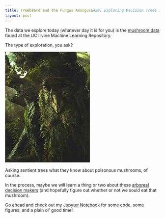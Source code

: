 ```yaml
---
title: Treebeard and the Fungus Amongus&#58; Exploring Decision Trees in Scikit Learn
layout: post
---
```


The data we explore today (whatever day it is for you) is the [mushroom data](https://archive.ics.uci.edu/ml/machine-learning-databases/mushroom/)
found at the UC Irvine Machine Learning Repository.

The type of exploration, you ask?

![Treebeard.](/images/Treebeard.jpg)

Asking sentient trees what they know about poisonous mushrooms, of course.

In the process, maybe we will learn a thing or two about these 
[arboreal decision makers](http://scikit-learn.org/stable/modules/tree.html#tree)
(and hopefully figure out whether or not we sould eat that mushroom).

Go ahead and check out my [Jupyter Notebook](https://github.com/krbnite/FungusAmongus/blob/master/Decision-Trees-in-Sklearn.ipynb)
for some code, some figures, and a plain ol' good time!

